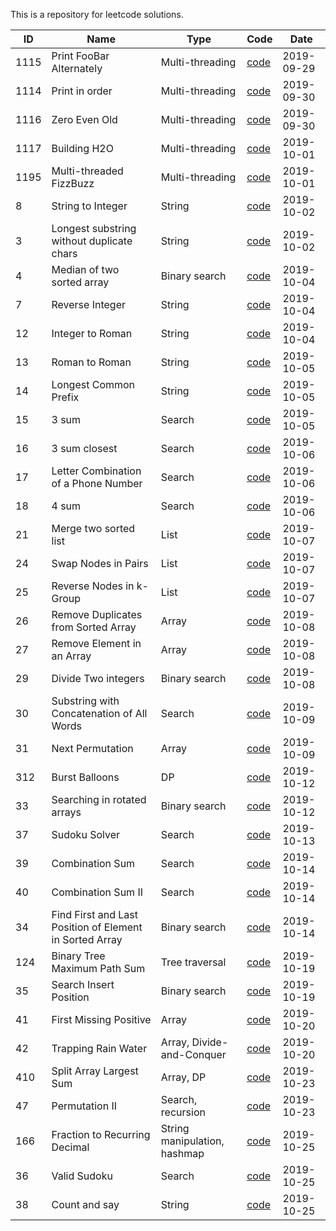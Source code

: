 This is a repository for leetcode solutions.

| ID  | Name | Type|  Code  | Date |
| ------------- |----| ----| ----| -----| 
| 1115 | Print FooBar Alternately | Multi-threading | [code](src/main/java/org/jace/cs/review/lc/multithread/p1115/README.md) | 2019-09-29 |
| 1114 | Print in order | Multi-threading | [code](src/main/java/org/jace/cs/review/lc/multithread/p1114/README.md) | 2019-09-30 |
| 1116 | Zero Even Old | Multi-threading | [code](src/main/java/org/jace/cs/review/lc/multithread/p1116/ZeroEvenOdd.java) | 2019-09-30 |
| 1117 | Building H2O | Multi-threading | [code](src/main/java/org/jace/cs/review/lc/multithread/p1117/H2OPhase.java) | 2019-10-01 |
| 1195 | Multi-threaded FizzBuzz | Multi-threading | [code](src/main/java/org/jace/cs/review/lc/multithread/p1195/FizzBuzz.java) | 2019-10-01 |
| 8 | String to Integer | String | [code](src/main/java/org/jace/cs/review/lc/string/p8/Solution.java) | 2019-10-02 |
| 3 | Longest substring without duplicate chars| String | [code](src/main/java/org/jace/cs/review/lc/string/p3/Solution.java) | 2019-10-02 |
| 4 | Median of two sorted array |Binary search |[code](src/main/java/org/jace/cs/review/lc/binaryresearch/p4/Solution.java) | 2019-10-04 |
| 7 | Reverse Integer | String | [code](src/main/java/org/jace/cs/review/lc/string/p7/Solution.java) | 2019-10-04 |
| 12 | Integer to Roman | String | [code](src/main/java/org/jace/cs/review/lc/string/p12/Solution.java) | 2019-10-04 |
| 13 | Roman to Roman | String | [code](src/main/java/org/jace/cs/review/lc/string/p13/Solution.java) | 2019-10-05 |
| 14 | Longest Common Prefix | String | [code](src/main/java/org/jace/cs/review/lc/string/p14/Solution.java) | 2019-10-05 |
| 15 | 3 sum | Search | [code](src/main/java/org/jace/cs/review/lc/search/p15/Solution.java) | 2019-10-05 |
| 16 | 3 sum closest | Search | [code](src/main/java/org/jace/cs/review/lc/search/p16/SolutionN2.java) | 2019-10-06 |
| 17 | Letter Combination of a Phone Number | Search | [code](src/main/java/org/jace/cs/review/lc/search/p17/Solution.java) | 2019-10-06 |
| 18 | 4 sum | Search | [code](src/main/java/org/jace/cs/review/lc/search/p18/Solution.java) | 2019-10-06 |
| 21 | Merge two sorted list |List | [code](src/main/java/org/jace/cs/review/lc/list/p21/Solution.java) | 2019-10-07 |
| 24 | Swap Nodes in Pairs |List | [code](src/main/java/org/jace/cs/review/lc/list/p24/Solution.java) | 2019-10-07 |
| 25 | Reverse Nodes in k-Group |List | [code](src/main/java/org/jace/cs/review/lc/list/p25/Solution.java) | 2019-10-07 |
| 26 | Remove Duplicates from Sorted Array | Array | [code](src/main/java/org/jace/cs/review/lc/array/p26/Solution.java) | 2019-10-08 |
| 27 | Remove Element in an Array | Array | [code](src/main/java/org/jace/cs/review/lc/array/p27/Solution.java) | 2019-10-08 |
| 29 | Divide Two integers | Binary search | [code](src/main/java/org/jace/cs/review/lc/binarysearch/p29/Solution.java) | 2019-10-08 |
| 30 | Substring with Concatenation of All Words |  Search | [code](src/main/java/org/jace/cs/review/lc/search/p30/Solution.java) | 2019-10-09 |
| 31 | Next Permutation |  Array | [code](src/main/java/org/jace/cs/review/lc/array/p31/Solution.java) | 2019-10-09 |
| 312 | Burst Balloons | DP | [code](src/main/java/org/jace/cs/review/lc/dp/p312/Solution.java) | 2019-10-12 |
| 33 | Searching in rotated arrays | Binary search | [code](src/main/java/org/jace/cs/review/lc/binarysearch/p33/Solution.java) | 2019-10-12 |
| 37 | Sudoku Solver | Search | [code](src/main/java/org/jace/cs/review/lc/search/p37/Solution.java) | 2019-10-13 |
| 39 | Combination Sum | Search | [code](src/main/java/org/jace/cs/review/lc/search/p39/Solution.java) | 2019-10-14 |
| 40 | Combination Sum II | Search | [code](src/main/java/org/jace/cs/review/lc/search/p40/Solution.java) | 2019-10-14 |
| 34 | Find First and Last Position of Element in Sorted Array | Binary search | [code](src/main/java/org/jace/cs/review/lc/binarysearch/p34/Solution.java) | 2019-10-14 |
|124| Binary Tree Maximum Path Sum | Tree traversal | [code](src/main/java/org/jace/cs/review/lc/tree/p124/Solution.java) | 2019-10-19|
|35| Search Insert Position | Binary search | [code](src/main/java/org/jace/cs/review/lc/binarysearch/p35/Solution.java) | 2019-10-19|
|41| First Missing Positive | Array | [code](src/main/java/org/jace/cs/review/lc/array/p41/Solution.java) | 2019-10-20|
|42| Trapping Rain Water | Array, Divide-and-Conquer | [code](src/main/java/org/jace/cs/review/lc/array/p42/Solution.java) | 2019-10-20|
|410| Split Array Largest Sum | Array, DP | [code](src/main/java/org/jace/cs/review/lc/dp/p410/Solution.java) | 2019-10-23|
|47| Permutation II | Search, recursion | [code](src/main/java/org/jace/cs/review/lc/search/p47/Solution.java) | 2019-10-23|
|166| Fraction to Recurring Decimal | String manipulation, hashmap | [code](src/main/java/org/jace/cs/review/lc/string/p166/Solution.java) | 2019-10-25|
|36| Valid Sudoku | Search | [code](src/main/java/org/jace/cs/review/lc/search/p36/Solution.java) | 2019-10-25|
|38| Count and say | String | [code](src/main/java/org/jace/cs/review/lc/search/p38/Solution.java) | 2019-10-25|